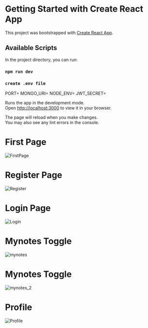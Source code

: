 # Getting Started with Create React App

This project was bootstrapped with [Create React App](https://github.com/facebook/create-react-app).

## Available Scripts

In the project directory, you can run:

### `npm run dev`

### `create .env file`
PORT=
MONGO_URI=
NODE_ENV=
JWT_SECRET=

Runs the app in the development mode.\
Open [http://localhost:3000](http://localhost:3000) to view it in your browser.

The page will reload when you make changes.\
You may also see any lint errors in the console.

# First Page
![FirstPage](https://user-images.githubusercontent.com/66882813/199986610-9f36a468-0146-4ab4-ac46-03a36f4aacbc.PNG)
# Register Page
![Register](https://user-images.githubusercontent.com/66882813/199986602-548e18d8-cb39-4275-b83d-e1a2c4f00a7d.PNG)
# Login Page
![Login](https://user-images.githubusercontent.com/66882813/199986613-e3b36ffd-f4ab-4fd4-9378-0841031566c1.PNG)
# Mynotes Toggle
![mynotes](https://user-images.githubusercontent.com/66882813/199986614-7b51450c-e3db-4eea-8769-dd55321206a2.PNG)
# Mynotes Toggle
![mynotes_2](https://user-images.githubusercontent.com/66882813/199986615-bcac6be8-98f7-49ab-a136-ce46caa7bcbb.PNG)
# Profile
![Profile](https://user-images.githubusercontent.com/66882813/199986619-8b00c4ca-e8ad-4863-907c-dace87d20828.PNG)
